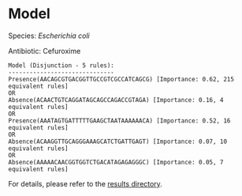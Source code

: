 
# Model

Species: *Escherichia coli*

Antibiotic: Cefuroxime

```
Model (Disjunction - 5 rules):
------------------------------
Presence(AACAGCGTGACGGTTGCCGTCGCCATCAGCG) [Importance: 0.62, 215 equivalent rules]
OR
Absence(ACAACTGTCAGGATAGCAGCCAGACCGTAGA) [Importance: 0.16, 4 equivalent rules]
OR
Presence(AAATAGTGATTTTTGAAGCTAATAAAAAACA) [Importance: 0.52, 16 equivalent rules]
OR
Absence(ACAAGGTTGCAGGGAAAGCATCTGATTGAGT) [Importance: 0.07, 10 equivalent rules]
OR
Absence(AAAAACAACGGTGGTCTGACATAGAGAGGGC) [Importance: 0.05, 7 equivalent rules]

```

For details, please refer to the [results directory](../../../../../results/scm_b/escherichia%20coli/cefuroxime/repeat_9/).

